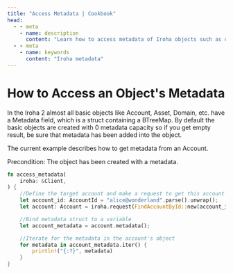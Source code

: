 ```yaml
---
title: "Access Metadata | Cookbook"
head:
  - - meta
    - name: description
      content: "Learn how to access metadata of Iroha objects such as domains, accounts, assets, and so on."
  - - meta
    - name: keywords
      content: "Iroha metadata"
---
```


# How to Access an Object's Metadata

In the Iroha 2 almost all basic objects like Account, Asset, Domain, etc. 
have a Metadata field, which is a struct containing a BTreeMap.
By default the basic objects are created with 0 metadata capacity so if you get empty result,
be sure that metadata has been added into the object.

The current example describes how to get metadata from an Account.

Precondition: The object has been created with a metadata.

```rust
fn access_metadata(
    iroha: &Client,
) {
    //Define the target account and make a request to get this account's object
    let account_id: AccountId = "alice@wonderland".parse().unwrap();
    let account: Account = iroha.request(FindAccountById::new(account_id)).unwrap();

    //Bind metadata struct to a variable
    let account_metadata = account.metadata();

    //Iterate for the metadata in the account's object
    for metadata in account_metadata.iter() {
        println!("{:?}", metadata)
    }
}
```